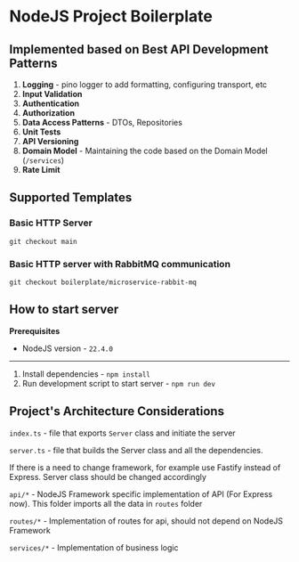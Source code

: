# NodeJS Project Boilerplate

## Implemented based on Best API Development Patterns

1. **Logging** - pino logger to add formatting, configuring transport, etc
2. **Input Validation**
3. **Authentication**
4. **Authorization**
5. **Data Access Patterns** - DTOs, Repositories
6. **Unit Tests**
7. **API Versioning**
8. **Domain Model** - Maintaining the code based on the Domain Model (`/services`)
9. **Rate Limit**

## Supported Templates

### Basic HTTP Server

```shell
git checkout main
```

### Basic HTTP server with RabbitMQ communication

```shell
git checkout boilerplate/microservice-rabbit-mq
````

## How to start server

**Prerequisites**

- NodeJS version - `22.4.0`

---

1. Install dependencies - `npm install`
2. Run development script to start server - `npm run dev`


## Project's Architecture Considerations

`index.ts` - file that exports `Server` class and initiate the server

`server.ts` - file that builds the Server class and all the dependencies. 

If there is a need to change framework, for example use Fastify instead of Express. Server class should be changed accordingly

`api/*` - NodeJS Framework specific implementation of API (For Express now). This folder imports all the data in `routes` folder

`routes/*` - Implementation of routes for api, should not depend on NodeJS Framework

`services/*` - Implementation of business logic




